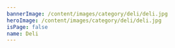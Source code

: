 ```yaml
---
bannerImage: /content/images/category/deli/deli.jpg
heroImage: /content/images/category/deli/deli.jpg
isPage: false
name: Deli
---
```

